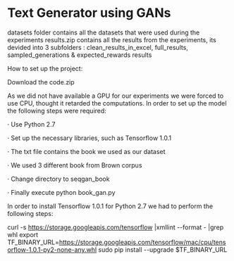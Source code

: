 # Text Generator using GANs

datasets folder contains all the datasets that were used during the experiments
results.zip contains all the results from the experiments, its devided into 3 subfolders : clean_results_in_excel, full_results, sampled_generations & expected_rewards results

How to set up the project:

Download the code.zip

As we did not have available a GPU for our experiments we were forced to use CPU, thought it retarded the computations. In order to set up the model the following steps were required:

·         Use Python 2.7

·         Set up the necessary libraries, such as Tensorflow 1.0.1

·         The txt file contains the book we used as our dataset

·         We used 3 different book from Brown corpus

·         Change directory to seqgan_book

·         Finally execute python book_gan.py

In order to install Tensorflow 1.0.1 for Python 2.7 we had to perform the following steps:

curl -s https://storage.googleapis.com/tensorflow |xmllint --format - |grep whl
export TF_BINARY_URL=https://storage.googleapis.com/tensorflow/mac/cpu/tensorflow-1.0.1-py2-none-any.whl
sudo pip install --upgrade $TF_BINARY_URL

